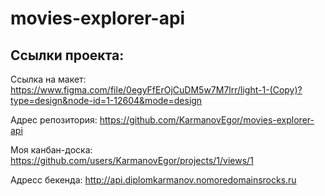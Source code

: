 # movies-explorer-api



## Ссылки проекта:
Ссылка на макет: https://www.figma.com/file/0egyFfErOjCuDM5w7M7lrr/light-1-(Copy)?type=design&node-id=1-12604&mode=design

Адрес репозитория: https://github.com/KarmanovEgor/movies-explorer-api

Моя канбан-доска: https://github.com/users/KarmanovEgor/projects/1/views/1

Адресс бекенда: http://api.diplomkarmanov.nomoredomainsrocks.ru

